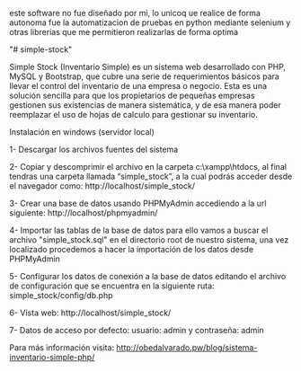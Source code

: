 este software no fue diseñado por mi, lo unicoq ue realice de forma autonoma fue la automatizacion de pruebas en python mediante selenium y otras librerias que me permitieron realizarlas de forma optima

"# simple-stock" 

Simple Stock (Inventario Simple) es un sistema web desarrollado con PHP, MySQL y Bootstrap, que cubre una serie de 
requerimientos básicos para llevar el control del inventario de una empresa o negocio. Esta es  una solución sencilla 
para que los propietarios de pequeñas empresas gestionen sus existencias de manera sistemática, y de esa manera poder 
reemplazar el uso de hojas de calculo para gestionar  su inventario.

Instalación en windows (servidor local)

1- Descargar los archivos fuentes del sistema

2- Copiar y descomprimir el archivo en la carpeta c:\xampp\htdocs, al final tendras una carpeta llamada “simple_stock”, a la cual podrás acceder desde el navegador como: http://localhost/simple_stock/

3- Crear una base de datos usando PHPMyAdmin accediendo a la url siguiente: http://localhost/phpmyadmin/

4- Importar las tablas de la base de datos para ello vamos a buscar el archivo "simple_stock.sql" en el directorio root de nuestro sistema, una vez localizado procedemos a hacer la importación de los datos desde PHPMyAdmin

5- Configurar los datos de conexión a la base de datos editando el archivo de configuración que se encuentra en la siguiente ruta: simple_stock/config/db.php

6- Vista web: http://localhost/simple_stock/

7- Datos de acceso por defecto: usuario: admin y contraseña: admin

Para más información visita: http://obedalvarado.pw/blog/sistema-inventario-simple-php/
